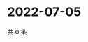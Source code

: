 # 2022-07-05

共 0 条

<!-- BEGIN WEIBO -->
<!-- 最后更新时间 Tue Jul 05 2022 16:07:04 GMT+0800 (China Standard Time) -->

<!-- END WEIBO -->
